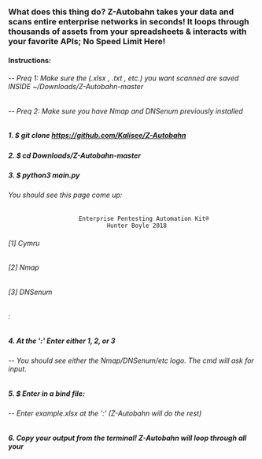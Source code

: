                                                                        
### What does this thing do? Z-Autobahn takes your data and scans entire enterprise networks in seconds! It loops through thousands of assets from your spreadsheets & interacts with your favorite APIs; No Speed Limit Here! 
#### Instructions:

###### -- Preq 1: Make sure the (.xlsx , .txt , etc.) you want scanned are saved INSIDE ~/Downloads/Z-Autobahn-master
###### -- Preq 2: Make sure you have Nmap and DNSenum previously installed 
##### 1. $ git clone https://github.com/Kalisee/Z-Autobahn
##### 2. $ cd Downloads/Z-Autobahn-master
##### 3. $ python3 main.py

###### You should see this page come up:

                        Enterprise Pentesting Automation Kit®                           
                                Hunter Boyle 2018                          



###### [1] Cymru
###### [2] Nmap
###### [3] DNSenum
###### :

##### 4. At the ':' Enter either 1, 2, or 3 

###### -- You should see either the Nmap/DNSenum/etc logo. The cmd will ask for input.
##### 5. $ Enter in a bind file: 
###### -- Enter example.xlsx at the ':' (Z-Autobahn will do the rest)

##### 6. Copy your output from the terminal! Z-Autobahn will loop through all your 
